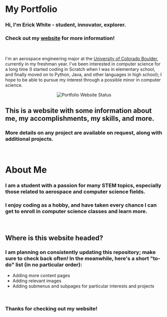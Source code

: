 # My Portfolio

### Hi, I'm Erick White - student, innovator, explorer.
### Check out my [website](https://erickwhitedev.github.io) for more information!

<br>

I'm an aerospace engineering major at the [University of Colorado Boulder](https://www.colorado.edu/), currently in my freshman year.
I've been interested in computer science for a long time (I started coding in Scratch
when I was in elementary school, and finally moved on to Python, Java, and other languages
in high school); I hope to be able to pursue my interest through a possible minor in computer science.


<p align="center">
    <img alt="Portfolio Website Status" src="https://img.shields.io/website?down_color=critical&down_message=Offline&label=Portfolio%20Website%20Status&style=flat-square&up_color=success&up_message=Online&url=https%3A%2F%2Ferickwhitedev.github.io">
</p>

## This is a website with some information about me, my accomplishments, my skills, and more.

### More details on any project are available on request, along with additional projects.

<br>

# About Me

### I am a student with a passion for many STEM topics, especially those related to aerospace and computer science fields.
### I enjoy coding as a hobby, and have taken every chance I can get to enroll in computer science classes and learn more.

<br>

## Where is this website headed?

### I am planning on consistently updating this repository; make sure to check back often! In the meanwhile, here's a short "to-do" list (in no particular order):

- Adding more content pages
- Adding relevant images
- Adding submenus and subpages for particular interests and projects

<br>

### Thanks for checking out my website!
